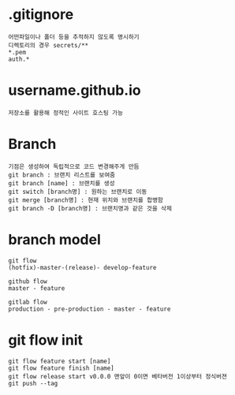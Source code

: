 # .gitignore
```
어떤파일이나 폴더 등을 추적하지 않도록 명시하기
디렉토리의 경우 secrets/**
*.pem
auth.*

```

# username.github.io
```
저장소를 활용해 정적인 사이트 호스팅 가능
```

# Branch 
```
기점은 생성하여 독립적으로 코드 변경해주게 만듬
git branch : 브랜치 리스트를 보여줌
git branch [name] : 브랜치를 생성
git switch [branch명] : 원하는 브랜치로 이동
git merge [branch명] : 현재 위치와 브랜치를 합병함
git branch -D [branch명] : 브랜치명과 같은 것을 삭제
```
# branch model
```
git flow 
(hotfix)-master-(release)- develop-feature

github flow
master - feature

gitlab flow 
production - pre-production - master - feature

```

# git flow init

```
git flow feature start [name]
git flow feature finish [name]
git flow release start v0.0.0 맨앞이 0이면 베타버전 1이상부터 정식버젼
git push --tag
```
```
